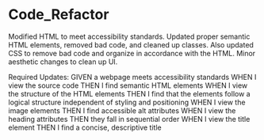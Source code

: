 # Code_Refactor
Modified HTML to meet accessibility standards. Updated proper semantic HTML elements, removed bad code, and cleaned up classes. Also updated CSS to remove bad code and organize in accordance with the HTML. Minor aesthetic changes to clean up UI.

Required Updates:
GIVEN a webpage meets accessibility standards
WHEN I view the source code
THEN I find semantic HTML elements
WHEN I view the structure of the HTML elements
THEN I find that the elements follow a logical structure independent of styling and positioning
WHEN I view the image elements
THEN I find accessible alt attributes
WHEN I view the heading attributes
THEN they fall in sequential order
WHEN I view the title element
THEN I find a concise, descriptive title
